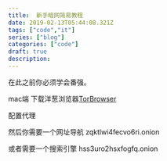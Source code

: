 ```yaml
---
title:  新手暗网简易教程
date: 2019-02-13T05:44:08.321Z
tags: ["code","it"]
series: ["blog"]
categories: ["code"]
draft: true
description:
---
```


在此之前你必须学会番强。

mac端
下载洋葱浏览器[TorBrowser](https://www.torproject.org/projects/torbrowser.html.en#downloads)

配置代理

然后你需要一个网址导航
zqktlwi4fecvo6ri.onion

或者需要一个搜索引擎
hss3uro2hsxfogfq.onion
